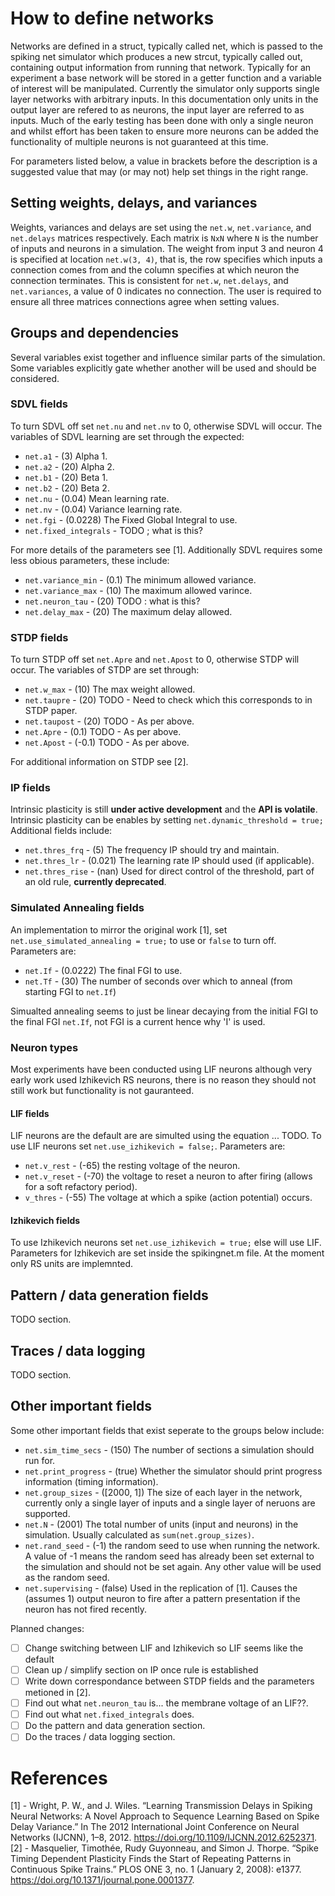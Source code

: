# How to define networks
Networks are defined in a struct, typically called net, which is passed to the spiking net simulator which produces a new strcut, typically called out, containing output information from running that network.
Typically for an experiment a base network will be stored in a getter function and a variable of interest will be manipulated.
Currently the simulator only supports single layer networks with arbitrary inputs.
In this documentation only units in the output layer are refered to as neurons, the input layer are referred to as inputs.
Much of the early testing has been done with only a single neuron and whilst effort has been taken to ensure more neurons can be added the functionality of multiple neurons is not guaranteed at this time.

For parameters listed below, a value in brackets before the description is a suggested value that may (or may not) help set things in the right range.


## Setting weights, delays, and variances
Weights, variances and delays are set using the `net.w`, `net.variance`, and `net.delays` matrices respectively.
Each matrix is `NxN` where `N` is the number of inputs and neurons in a simulation.
The weight from input 3 and neuron 4 is specified at location `net.w(3, 4)`, that is, the row specifies which inputs a connection comes from and the column specifies at which neuron the connection terminates.
This is consistent for `net.w`, `net.delays`, and `net.variances`, a value of 0 indicates no connection.
The user is required to ensure all three matrices connections agree when setting values.

## Groups and dependencies
Several variables exist together and influence similar parts of the simulation.
Some variables explicitly gate whether another will be used and should be considered.


### SDVL fields
To turn SDVL off set `net.nu` and `net.nv` to 0, otherwise SDVL will occur.
The variables of SDVL learning are set through the expected:
- `net.a1` - (3) Alpha 1.
- `net.a2` - (20) Alpha 2.
- `net.b1` - (20) Beta 1.
- `net.b2` - (20) Beta 2.
- `net.nu` - (0.04) Mean learning rate.
- `net.nv` - (0.04) Variance learning rate.
- `net.fgi` - (0.0228) The Fixed Global Integral to use.
- `net.fixed_integrals` - TODO ; what is this?

For more details of the parameters see [1]. Additionally SDVL requires some less obious parameters, these include:
- `net.variance_min` - (0.1) The minimum allowed variance.
- `net.variance_max` - (10) The maximum allowed varince.
- `net.neuron_tau` - (20) TODO : what is this?
- `net.delay_max` - (20) The maximum delay allowed.


### STDP fields
To turn STDP off set `net.Apre` and `net.Apost` to 0, otherwise STDP will occur. 
The variables of STDP are set through:
- `net.w_max` - (10) The max weight allowed.
- `net.taupre` - (20) TODO - Need to check which this corresponds to in STDP paper.
- `net.taupost` - (20) TODO - As per above.
- `net.Apre` - (0.1) TODO - As per above.
- `net.Apost` - (-0.1) TODO - As per above.

For additional information on STDP see [2].


### IP fields
Intrinsic plasticity is still **under active development** and the **API is volatile**.
Intrinsic plasticity can be enables by setting `net.dynamic_threshold = true;`
Additional fields include:
- `net.thres_frq` - (5) The frequency IP should try and maintain.
- `net.thres_lr` - (0.021) The learning rate IP should used (if applicable).
- `net.thres_rise` - (nan) Used for direct control of the threshold, part of an old rule, **currently deprecated**.


### Simulated Annealing fields
An implementation to mirror the original work [1], set `net.use_simulated_annealing = true;` to use or `false` to turn off. 
Parameters are:
- `net.If` - (0.0222) The final FGI to use.
- `net.Tf` - (30) The number of seconds over which to anneal (from starting FGI to `net.If`)

Simualted annealing seems to just be linear decaying from the initial FGI to the final FGI `net.If`, not FGI is a current hence why 'I' is used.


### Neuron types
Most experiments have been conducted using LIF neurons although very early work used Izhikevich RS neurons, there is no reason they should not still work but functionality is not gauranteed.


#### LIF fields
LIF neurons are the default are are simulted using the equation ... TODO.
To use LIF neurons set `net.use_izhikevich = false;`. 
Parameters are:
- `net.v_rest` - (-65) the resting voltage of the neuron.
- `net.v_reset` - (-70) the voltage to reset a neuron to after firing (allows for a soft refactory period).
- `v_thres` - (-55) The voltage at which a spike (action potential) occurs. 


#### Izhikevich fields 
To use Izhikevich neurons set `net.use_izhikevich = true;` else will use LIF.
Parameters for Izhikevich are set inside the spikingnet.m file. At the moment only RS units are implemnted. 

## Pattern / data generation fields
TODO section. 

## Traces / data logging
TODO section.

## Other important fields
Some other important fields that exist seperate to the groups below include:
- `net.sim_time_secs` - (150) The number of sections a simulation should run for. 
- `net.print_progress` - (true) Whether the simulator should print progress information (timing information).
- `net.group_sizes` - ([2000, 1]) The size of each layer in the network, currently only a single layer of inputs and a single layer of neruons are supported. 
- `net.N` - (2001) The total number of units (input and neurons) in the simulation. Usually calculated as `sum(net.group_sizes)`.
- `net.rand_seed` - (-1) the random seed to use when running the network. A value of -1 means the random seed has already been set external to the simulation and should not be set again. Any other value will be used as the random seed.
- `net.supervising` - (false) Used in the replication of [1]. Causes the (assumes 1) output neuron to fire after a pattern presentation if the neuron has not fired recently. 


Planned changes:
- [ ] Change switching between LIF and Izhikevich so LIF seems like the default
- [ ] Clean up / simplify section on IP once rule is established
- [ ] Write down correspondance between STDP fields and the parameters metioned in [2].
- [ ] Find out what `net.neuron_tau` is... the membrane voltage of an LIF??.
- [ ] Find out what `net.fixed_integrals` does.
- [ ] Do the pattern and data generation section. 
- [ ] Do the traces / data logging section.

# References
[1] - Wright, P. W., and J. Wiles. “Learning Transmission Delays in Spiking Neural Networks: A Novel Approach to Sequence Learning Based on Spike Delay Variance.” In The 2012 International Joint Conference on Neural Networks (IJCNN), 1–8, 2012. https://doi.org/10.1109/IJCNN.2012.6252371.
[2] - Masquelier, Timothée, Rudy Guyonneau, and Simon J. Thorpe. “Spike Timing Dependent Plasticity Finds the Start of Repeating Patterns in Continuous Spike Trains.” PLOS ONE 3, no. 1 (January 2, 2008): e1377. https://doi.org/10.1371/journal.pone.0001377.


